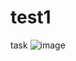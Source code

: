 # test1
task
![image](https://github.com/user-attachments/assets/5c0d4975-727d-49f5-a11d-96f8591a0ee6)

